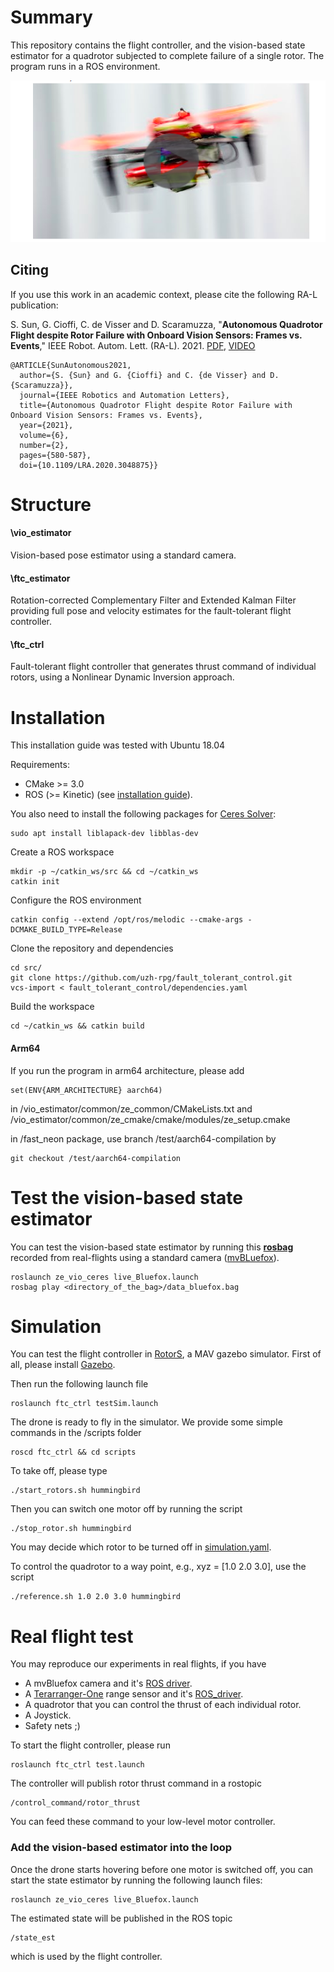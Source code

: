 

# Summary
This repository contains the flight controller, and the vision-based state estimator for a quadrotor subjected to complete failure of a single rotor. The program runs in a ROS environment. 

<!--
<p align="center">
  <img src="./img/ftc.gif" alt="ftc">
</p>
<!--A general structure is given as follows  -->

[![IMAGE ALT TEXT HERE](./img/video.png)](https://youtu.be/Ww8u0KH7Ugs)

## Citing
If you use this work in an academic context, please cite the following RA-L publication:

S. Sun, G. Cioffi, C. de Visser and D. Scaramuzza,
"**Autonomous Quadrotor Flight despite Rotor Failure with Onboard Vision Sensors: Frames vs. Events**,"
IEEE Robot. Autom. Lett. (RA-L). 2021. [PDF](http://rpg.ifi.uzh.ch/docs/RAL21_Sun.pdf), [VIDEO](https://youtu.be/Ww8u0KH7Ugs)

    @ARTICLE{SunAutonomous2021,
	  author={S. {Sun} and G. {Cioffi} and C. {de Visser} and D. {Scaramuzza}},
	  journal={IEEE Robotics and Automation Letters}, 
	  title={Autonomous Quadrotor Flight despite Rotor Failure with Onboard Vision Sensors: Frames vs. Events}, 
	  year={2021},
	  volume={6},
	  number={2},
	  pages={580-587},
	  doi={10.1109/LRA.2020.3048875}}  
	  
# Structure

#### \vio_estimator
Vision-based pose estimator using a standard camera. 
#### \ftc_estimator
Rotation-corrected Complementary Filter and Extended Kalman Filter providing full pose and velocity estimates for the fault-tolerant flight controller. 
#### \ftc_ctrl
Fault-tolerant flight controller that generates thrust command of individual rotors, using a Nonlinear Dynamic Inversion approach.

# Installation
This installation guide was tested with Ubuntu 18.04

Requirements:
- CMake >= 3.0
- ROS (>= Kinetic) (see [installation guide](http://wiki.ros.org/ROS/Installation)).

You also need to install the following packages for [Ceres Solver](http://ceres-solver.org/):

    sudo apt install liblapack-dev libblas-dev

Create a ROS workspace

    mkdir -p ~/catkin_ws/src && cd ~/catkin_ws
    catkin init
Configure the ROS environment

    catkin config --extend /opt/ros/melodic --cmake-args -DCMAKE_BUILD_TYPE=Release

Clone the repository and dependencies

    cd src/
    git clone https://github.com/uzh-rpg/fault_tolerant_control.git
    vcs-import < fault_tolerant_control/dependencies.yaml
   
Build the workspace

	cd ~/catkin_ws && catkin build
#### Arm64
If you run the program in arm64 architecture, please add 

	set(ENV{ARM_ARCHITECTURE} aarch64)

in /vio_estimator/common/ze_common/CMakeLists.txt and /vio_estimator/common/ze_cmake/cmake/modules/ze_setup.cmake

in /fast_neon package, use branch /test/aarch64-compilation by

	git checkout /test/aarch64-compilation
# Test the vision-based state estimator
You can test the vision-based state estimator by running this [**rosbag**](https://seafile.ifi.uzh.ch/d/44ac95d256124af287a3/) recorded from real-flights using a standard camera ([mvBLuefox](https://www.matrix-vision.com/USB2.0-industrial-camera-mvbluefox.html)). 

	roslaunch ze_vio_ceres live_Bluefox.launch
	rosbag play <directory_of_the_bag>/data_bluefox.bag
	
# Simulation
You can test the flight controller in [RotorS](https://github.com/ethz-asl/rotors_simulator), a MAV gazebo simulator. First of all, please install [Gazebo](http://gazebosim.org/tutorials?tut=ros_installing&cat=connect_ros). 

Then run the following launch file 

	roslaunch ftc_ctrl testSim.launch

The drone is ready to fly in the simulator. We provide some simple commands in the /scripts folder 
	
	roscd ftc_ctrl && cd scripts
To take off, please type

	./start_rotors.sh hummingbird

Then you can switch one motor off by running the script

	./stop_rotor.sh hummingbird
You may decide which rotor to  be turned off in [simulation.yaml](https://github.com/uzh-rpg/fault_tolerant_control/blob/master/ftc_ctrl/parameters/simulation.yaml).

To control the quadrotor to a way point, e.g., xyz = [1.0 2.0 3.0], use the script

	./reference.sh 1.0 2.0 3.0 hummingbird
 
# Real flight test
You may reproduce our experiments in real flights, if you have 
- A mvBluefox camera and it's [ROS driver](https://github.com/KumarRobotics/bluefox2).
- A [Terarranger-One](https://www.terabee.com/shop/lidar-tof-range-finders/teraranger-one/) range sensor and it's [ROS_driver](http://wiki.ros.org/teraranger).
- A quadrotor that you can control the thrust of each individual rotor.
- A Joystick.
- Safety nets ;)

To start the flight controller, please run
	
	roslaunch ftc_ctrl test.launch

The controller will publish rotor thrust command in a rostopic 

	/control_command/rotor_thrust 
You can feed these command to your low-level motor controller.

### Add the vision-based estimator into the loop
Once the drone starts hovering before one motor is switched off, you can start the state estimator by running the following launch files:

	roslaunch ze_vio_ceres live_Bluefox.launch

The estimated state will be published in the ROS topic

	/state_est
which is used by the flight controller.

